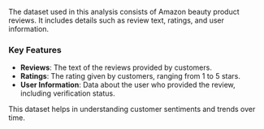 The dataset used in this analysis consists of Amazon beauty product reviews. It includes details such as review text, ratings, and user information.

### Key Features
- **Reviews**: The text of the reviews provided by customers.
- **Ratings**: The rating given by customers, ranging from 1 to 5 stars.
- **User Information**: Data about the user who provided the review, including verification status.

This dataset helps in understanding customer sentiments and trends over time.
